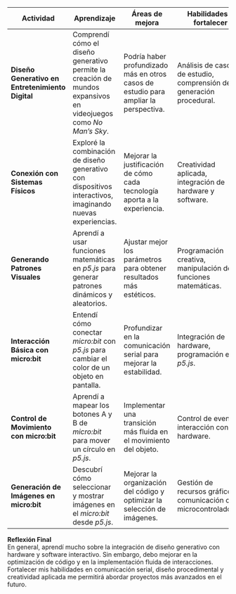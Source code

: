 
| Actividad | Aprendizaje | Áreas de mejora | Habilidades a fortalecer |
|-----------|------------|----------------|------------------------|
| **Diseño Generativo en Entretenimiento Digital** | Comprendí cómo el diseño generativo permite la creación de mundos expansivos en videojuegos como *No Man’s Sky*. | Podría haber profundizado más en otros casos de estudio para ampliar la perspectiva. | Análisis de casos de estudio, comprensión de generación procedural. |
| **Conexión con Sistemas Físicos** | Exploré la combinación de diseño generativo con dispositivos interactivos, imaginando nuevas experiencias. | Mejorar la justificación de cómo cada tecnología aporta a la experiencia. | Creatividad aplicada, integración de hardware y software. |
| **Generando Patrones Visuales** | Aprendí a usar funciones matemáticas en *p5.js* para generar patrones dinámicos y aleatorios. | Ajustar mejor los parámetros para obtener resultados más estéticos. | Programación creativa, manipulación de funciones matemáticas. |
| **Interacción Básica con micro:bit** | Entendí cómo conectar *micro:bit* con *p5.js* para cambiar el color de un objeto en pantalla. | Profundizar en la comunicación serial para mejorar la estabilidad. | Integración de hardware, programación en *p5.js*. |
| **Control de Movimiento con micro:bit** | Aprendí a mapear los botones A y B de *micro:bit* para mover un círculo en *p5.js*. | Implementar una transición más fluida en el movimiento del objeto. | Control de eventos, interacción con hardware. |
| **Generación de Imágenes en micro:bit** | Descubrí cómo seleccionar y mostrar imágenes en el *micro:bit* desde *p5.js*. | Mejorar la organización del código y optimizar la selección de imágenes. | Gestión de recursos gráficos, comunicación con microcontroladores. |

 **Reflexión Final**  
En general, aprendí mucho sobre la integración de diseño generativo con hardware y software interactivo. Sin embargo, debo mejorar en la optimización de código y en la implementación fluida de interacciones. Fortalecer mis habilidades en comunicación serial, diseño procedimental y creatividad aplicada me permitirá abordar proyectos más avanzados en el futuro.
